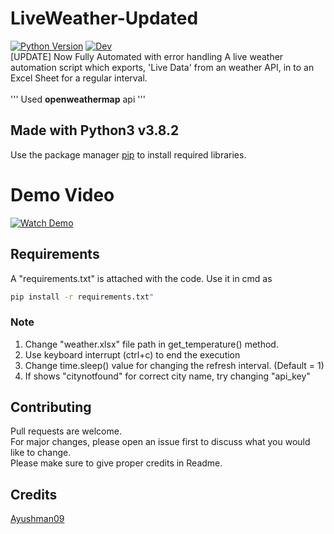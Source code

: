 # LiveWeather-Updated
[![Python Version](https://img.shields.io/badge/python-3.8.2-brightgreen.svg)](https://python.org)  [![Dev](https://img.shields.io/badge/Ayushman's-Build-yellowgreen)](https://github.com/Ayushman09)<br>
[UPDATE] Now Fully Automated with error handling
A live weather automation script which exports, 'Live Data' from an weather API, in to an Excel Sheet for a regular interval. <br><br>
''' Used __openweathermap__ api '''

## Made with Python3 v3.8.2

Use the package manager [pip](https://pip.pypa.io/en/stable/) to install required libraries.

# Demo Video

[![Watch Demo](https://yt-embed.herokuapp.com/embed?v=vUooV6ig5DA)](https://www.youtube.com/watch?v=vUooV6ig5DA)

## Requirements
A "requirements.txt" is attached with the code.
Use it in cmd as 
```bash
pip install -r requirements.txt"
```
### Note
1. Change "weather.xlsx" file path in get_temperature() method.
2. Use keyboard interrupt (ctrl+c) to end the execution
3. Change time.sleep() value for changing the refresh interval. (Default = 1)
4. If shows "citynotfound" for correct city name, try changing "api_key"

## Contributing
Pull requests are welcome.<br> For major changes, please open an issue first to discuss what you would like to change.<br>
Please make sure to give proper credits in Readme.

## Credits
[Ayushman09](https://www.github.com/Ayushman09)
